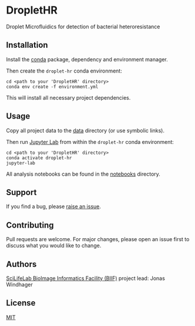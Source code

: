 # DropletHR

Droplet Microfluidics for detection of bacterial heteroresistance

## Installation

Install the [conda](https://conda.io) package, dependency and environment manager.

Then create the `droplet-hr` conda environment:

    cd <path to your 'DropletHR' directory>
    conda env create -f environment.yml

This will install all necessary project dependencies.

## Usage

Copy all project data to the [data](data) directory (or use symbolic links).

Then run [Jupyter Lab](https://jupyter.org) from within the `droplet-hr` conda environment:

    cd <path to your 'DropletHR' directory>
    conda activate droplet-hr
    jupyter-lab

All analysis notebooks can be found in the [notebooks](notebooks) directory.

## Support

If you find a bug, please [raise an issue](https://github.com/BIIFSweden/DropletHR/issues/new).

## Contributing

Pull requests are welcome. For major changes, please open an issue first to discuss what you would like to change.

## Authors

[SciLifeLab BioImage Informatics Facility (BIIF)](https://biifsweden.github.io) project lead: Jonas Windhager

## License

[MIT](LICENSE)
